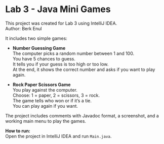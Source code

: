 # Lab 3 - Java Mini Games

This project was created for Lab 3 using IntelliJ IDEA.  
Author: Berk Enul

It includes two simple games:

- **Number Guessing Game**  
  The computer picks a random number between 1 and 100.  
  You have 5 chances to guess.  
  It tells you if your guess is too high or too low.  
  At the end, it shows the correct number and asks if you want to play again.

- **Rock Paper Scissors Game**  
  You play against the computer.  
  Choose: 1 = paper, 2 = scissors, 3 = rock.  
  The game tells who won or if it’s a tie.  
  You can play again if you want.

The project includes comments with Javadoc format, a screenshot, and a working main menu to play the games.

**How to run:**  
Open the project in IntelliJ IDEA and run `Main.java`.
